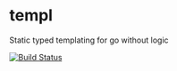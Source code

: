 templ
=====

Static typed templating for go without logic

[![Build Status](https://secure.travis-ci.org/metakeule/templ.png)](http://travis-ci.org/metakeule/templ)